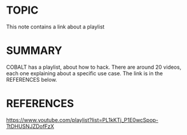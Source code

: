 # TOPIC
This note contains a link about a playlist

# SUMMARY
COBALT has a playlist, about how to hack.
There are around 20 videos, each one explaining about a specific use case.
The link is in the REFERENCES below.

# REFERENCES
https://www.youtube.com/playlist?list=PL1kKTj_P1E0wcSpop-TtDHUSNJZDofFzX
